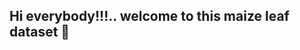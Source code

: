 ## Hi everybody!!!.. welcome to this maize leaf dataset 👋

<!--
**desalegnwalo2015/desalegnwalo2015** is a ✨ _special_ ✨ repository because its `README.md` (this file) appears on your GitHub profile.

Here are some ideas about my dataset:

- 🔭 I’m currently working on Gamo Zone
- 🌱 I’m currently Graduated Msc in IT from AMU
- 👯 I’m looking to collaborate on ...
- 🤔 I’m looking for help with ...
- 💬 Ask me about ...
- 📫 How to reach me: ...
- 😄 Pronouns: ...
- ⚡ Fun fact: ...
-->

